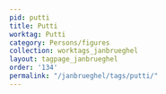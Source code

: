 ```yaml
---
pid: putti
title: Putti
worktag: Putti
category: Persons/figures
collection: worktags_janbrueghel
layout: tagpage_janbrueghel
order: '134'
permalink: "/janbrueghel/tags/putti/"
---
```


